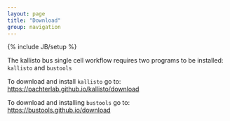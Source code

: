 ```yaml
---
layout: page
title: "Download"
group: navigation
---
```


{% include JB/setup %}

The kallisto bus single cell workflow requires two programs to be installed: `kallisto` and `bustools`

To download and install `kallisto` go to: https://pachterlab.github.io/kallisto/download

To download and installing `bustools` go to: https://bustools.github.io/download

